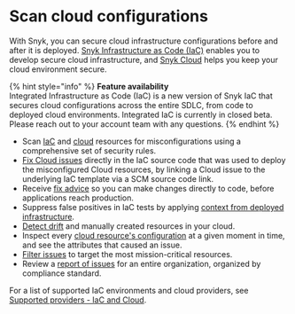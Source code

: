 # Scan cloud configurations

With Snyk, you can secure cloud infrastructure configurations before and after it is deployed. [Snyk Infrastructure as Code (IaC)](snyk-infrastructure-as-code/) enables you to develop secure cloud infrastructure, and [Snyk Cloud](integrated-iac-with-cloud-context/) helps you keep your cloud environment secure.

{% hint style="info" %}
**Feature availability**\
Integrated Infrastructure as Code (IaC) is a new version of Snyk IaC that secures cloud configurations across the entire SDLC, from code to deployed cloud environments. Integrated IaC is currently in closed beta. Please reach out to your account team with any questions.
{% endhint %}

* Scan [IaC](snyk-infrastructure-as-code/) and [cloud](integrated-iac-with-cloud-context/) resources for misconfigurations using a comprehensive set of security rules.
* [Fix Cloud issues](integrated-iac-with-cloud-context/fix-cloud-issues-in-integrated-iac.md) directly in the IaC source code that was used to deploy the misconfigured Cloud resources, by linking a Cloud issue to the underlying IaC template via a SCM source code link.
* Receive [fix advice](snyk-infrastructure-as-code/getting-started-snyk-iac.md) so you can make changes directly to code, before applications reach production.
* Suppress false positives in IaC tests by applying [context from deployed infrastructure](integrated-iac-with-cloud-context/adding-cloud-context-to-your-integrated-iac-tests.md).
* [Detect drift](snyk-infrastructure-as-code/detect-drift-and-manually-created-resources/) and manually created resources in your cloud.
* Inspect every [cloud resource's configuration](integrated-iac-with-cloud-context/cloud-and-integrated-iac-issues/view-cloud-issues-in-the-snyk-web-ui.md) at a given moment in time, and see the attributes that caused an issue.
* [Filter issues](integrated-iac-with-cloud-context/cloud-and-integrated-iac-issues/) to target the most mission-critical resources.
* Review a [report of issues](../manage-issues/reports/next-gen-reporting/available-snyk-reports.md#cloud-compliance-issues-report) for an entire organization, organized by compliance standard.

For a list of supported IaC environments and cloud providers, see [Supported providers - IaC and Cloud](supported-iac-and-cloud-providers.md).
